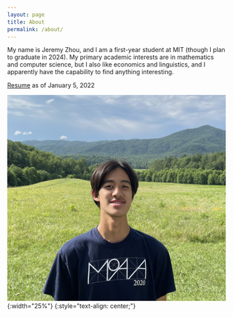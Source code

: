 ```yaml
---
layout: page
title: About
permalink: /about/
---
```


My name is Jeremy Zhou, and I am a first-year student at MIT (though I plan to graduate in 2024). My primary academic interests are in mathematics and computer science, but I also like economics and linguistics, and I apparently have the capability to find anything interesting.

[Resume](/assets/Resume.pdf) as of January 5, 2022

![image-title-here](/assets/IMG_1179.jpg){:width="25%"}
{:style="text-align: center;"}
